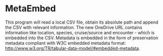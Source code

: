 # MetaEmbed

This program will read a local CSV file, obtain its absolute path and append the CSV with relevant information. The new OneDrive URL contains information like location, species, cruise/source and encounter - which is embedded into the CSV. Metadata is embedded in the form of preservation metadata compliant with W3C embedded metadata format: http://www.w3.org/TR/tabular-data-model/#embedded-metadata.
